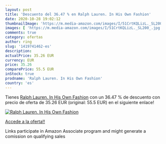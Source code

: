 ```yaml
---
layout: post
title: 'Descuento del 36.47 % en Ralph Lauren. In His Own Fashion'
date: 2020-10-28 19:02:12
thumbnailImage: 'https://m.media-amazon.com/images/I/51CrtKQLizL._SL200_.jpg'
images: [ 'https://m.media-amazon.com/images/I/51CrtKQLizL._SL200_.jpg' ]
comments: true
category: ofertas
author: ring
slug: '1419741462-es'
description:
actualPrice: 35.26 EUR
currency: EUR
price: 35.26
comparePrice: 55.5 EUR
inStock: true
prodname: 'Ralph Lauren. In His Own Fashion'
country: 'es'
---
```


Tienes [Ralph Lauren. In His Own Fashion](https://www.amazon.es/dp/1419741462/?tag=tolees-21) con un 36.47 % de descuento con precio de oferta de 35.26 EUR (original: 55.5 EUR) en el siguiente enlace!

[![Ralph Lauren. In His Own Fashion](https://m.media-amazon.com/images/I/51CrtKQLizL._SL200_.jpg)](https://www.amazon.es/dp/1419741462/?tag=tolees-21)

[Accede a la oferta!!](https://www.amazon.es/dp/1419741462/?tag=tolees-21)

Links participate in Amazon Associate program and might generate a comission on qualifying sales


